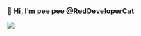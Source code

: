 ### 👋 Hi, I’m pee pee @RedDeveloperCat

![](https://media2.giphy.com/media/3og0IHpwCNhUCKWbVS/giphy.webp?cid=790b7611yacrh814641w4v0mco7szvo6f1etvaymuk2hb0vo&ep=v1_stickers_search&rid=giphy.webp&ct=s)
